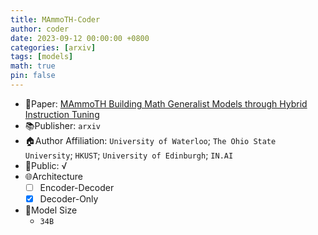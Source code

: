 ```yaml
---
title: MAmmoTH-Coder
author: coder
date: 2023-09-12 00:00:00 +0800
categories: [arxiv]
tags: [models]
math: true
pin: false
---
```


- 📙Paper: [MAmmoTH Building Math Generalist Models through Hybrid Instruction Tuning](https://arxiv.org/pdf/2309.05653.pdf)
- 📚Publisher: `arxiv`
- 🏠Author Affiliation: `University of Waterloo`; `The Ohio State University`; `HKUST`; `University of Edinburgh`; `IN.AI`
- 🔑Public: √
- 🌐Architecture
  + [ ] Encoder-Decoder
  + [x] Decoder-Only
- 📏Model Size
  + `34B`

